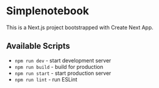 # Simplenotebook

This is a Next.js project bootstrapped with Create Next App.

## Available Scripts

- `npm run dev` - start development server
- `npm run build` - build for production
- `npm run start` - start production server
- `npm run lint` - run ESLint
